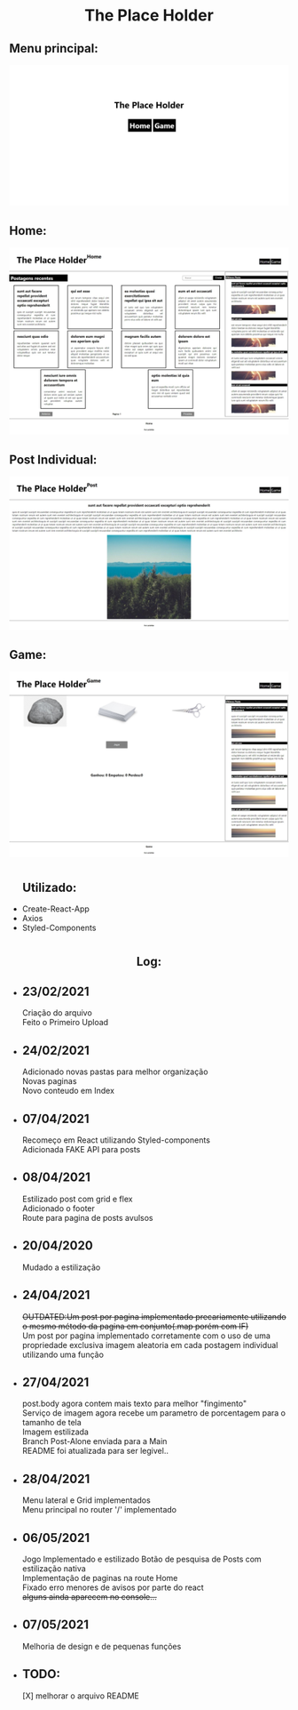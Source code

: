 <h1 align='center'>The Place Holder</h1>
<h2>Menu principal:</h2>
<img src='https://raw.githubusercontent.com/LuisVell/ThePlaceHolder/main/assets/1.jpeg'></img>
<h2>Home:</h2>
<img src='https://raw.githubusercontent.com/LuisVell/ThePlaceHolder/main/assets/2.jpeg'></img>
<h2>Post Individual:</h2>
<img src='https://raw.githubusercontent.com/LuisVell/ThePlaceHolder/main/assets/3.jpeg'></img>
<h2>Game:</h2>
<img src='https://raw.githubusercontent.com/LuisVell/ThePlaceHolder/main/assets/4.jpeg'></img>
<h1></h1>
<ul>
<h2>Utilizado:</h2>
<li>Create-React-App</li>
<li>Axios</li>
<li>Styled-Components</li>
</ul>
<h1></h1>
<h2 align='center'>Log:</h2>
<ul>
<li>
<h2>23/02/2021</h2><p>Criação do arquivo</br>Feito o Primeiro Upload</p></li>
<li><h2>24/02/2021</h2><p>Adicionado novas pastas para melhor organização</br>Novas paginas</br>Novo conteudo em Index</p></li>
<li><h2>07/04/2021</h2><p>Recomeço em React utilizando Styled-components</br>Adicionada FAKE API para posts</p></li>
<li><h2>08/04/2021</h2><p>Estilizado post com grid e flex</br>Adicionado o footer</br>Route para pagina de posts avulsos</p></li>
<li><h2>20/04/2020</h2><p>Mudado a estilização</p></li>
<li><h2>24/04/2021</h2><p><s>OUTDATED:Um post por pagina implementado precariamente utilizando o mesmo método da pagina em conjunto(.map porém com IF)</s> </br>Um post por pagina implementado corretamente com o uso de uma propriedade exclusiva imagem aleatoria em cada postagem individual utilizando uma função</p></li>
<li><h2>27/04/2021</h2><p>post.body agora contem mais texto para melhor "fingimento"</br>Serviço de imagem agora recebe um parametro de porcentagem para o tamanho de tela</br>Imagem estilizada</br>Branch Post-Alone enviada para a Main</br>README foi atualizada para ser legivel..</p></li>
<li><h2>28/04/2021</h2><p>Menu lateral e Grid implementados</br>Menu principal no router '/' implementado</p></li>
<li><h2>06/05/2021</h2><p>Jogo Implementado e estilizado Botão de pesquisa de Posts com estilização nativa</br>Implementação de paginas na route Home</br>Fixado erro menores de avisos por parte do react</br><s>alguns ainda aparecem no console...</s></p></li>
<li><h2>07/05/2021</h2><p>Melhoria de design e de pequenas funções</p></li>
<li><h2>TODO:</h2><p>[X] melhorar o arquivo README</p></li>
</ul>
